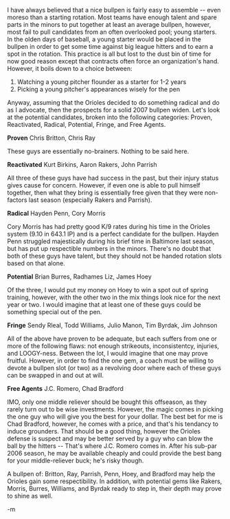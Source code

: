 I have always believed that a nice bullpen is fairly easy to assemble -- even moreso than a starting rotation.  Most teams have enough talent and spare parts in the minors to put together at least an average bullpen, however, most fail to pull candidates from an often overlooked pool; young starters.  In the olden days of baseball, a young starter would be placed in the bullpen in order to get some time against big league hitters and to earn a spot in the rotation.  This practice is all but lost to the dust bin of time for now good reason except that contracts often force an organization's hand.  However, it boils down to a choice between:

1) Watching a young pitcher flounder as a starter for 1-2 years
2) Picking a young pitcher's appearances wisely for the pen

Anyway, assuming that the Orioles decided to do something radical and do as I advocate, then the prospects for a solid 2007 bullpen widen.  Let's look at the potential candidates, broken into the following categories: Proven, Reactivated, Radical, Potential, Fringe, and Free Agents.

<strong>Proven</strong>
Chris Britton, Chris Ray

These guys are essentially no-brainers.  Nothing to be said here.

<strong>Reactivated</strong>
Kurt Birkins, Aaron Rakers, John Parrish

All three of these guys have had success in the past, but their injury status gives cause for concern.  However, if even one is able to pull himself together, then what they bring is essentially free given that they were non-factors last season (especially Rakers and Parrish).

<strong>Radical</strong>
Hayden Penn, Cory Morris

Cory Morris has had pretty good K/9 rates during his time in the Orioles system (9.10 in 643.1 IP) and is a perfect candidate for the bullpen.  Hayden Penn struggled majestically during his brief time in Baltimore last season, but has put up respectible numbers in the minors.  There's no doubt that both of these guys have talent, but they should not be handed rotation slots based on that alone.

<strong>Potential</strong>
Brian Burres, Radhames Liz, James Hoey

Of the three, I would put my money on Hoey to win a spot out of spring training, however, with the other two in the mix things look nice for the next year or two.  I would imagine that at least one of these guys could be something special out of the pen.

<strong>Fringe</strong>
Sendy Rleal, Todd Williams, Julio Manon, Tim Byrdak, Jim Johnson

All of the above have proven to be adequate, but each suffers from one or more of the following flaws: not enough strikeouts, inconsistentcy, injuries, and LOOGY-ness.  Between the lot, I would imagine that one may prove fruitful.  However, in order to find the one gem, a coach must be willing to devote a bullpen slot (or two) as a revolving door where each of these guys can be swapped in and out at will.

<strong>Free Agents</strong>
J.C. Romero, Chad Bradford

IMO, only one middle reliever should be bought this offseason, as they rarely turn out to be wise investments.  However, the magic comes in picking the one guy who will give you the best for your dollar.  The best bet for me is Chad Bradford, however, he comes with a price, and that's his tendancy to induce grounders.  That should be a good thing, however the Orioles defense is suspect and may be better served by a guy who can blow the ball by the hitters -- That's where J.C. Romero comes in.  After his sub-par 2006 season, he may be available cheaply and could provide the best bang for your middle-reliever buck; he's risky though.

A bullpen of: Britton, Ray, Parrish, Penn, Hoey, and Bradford may help the Orioles gain some respectibility.  In addition, with potential gems like Rakers, Morris, Burres, Williams, and Byrdak ready to step in, their depth may prove to shine as well.

-m